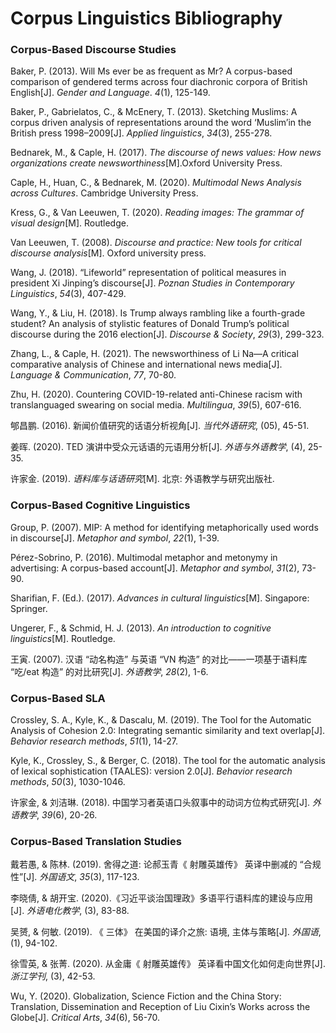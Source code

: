 # Corpus Linguistics Bibliography

### Corpus-Based Discourse Studies

Baker, P. (2013). Will Ms ever be as frequent as Mr? A corpus-based comparison of gendered terms across four diachronic corpora of British English[J]. *Gender and Language*. *4*(1), 125-149.

Baker, P., Gabrielatos, C., & McEnery, T. (2013). Sketching Muslims: A corpus driven analysis of representations around the word ‘Muslim’in the British press 1998–2009[J]. *Applied linguistics*, *34*(3), 255-278.

Bednarek, M., & Caple, H. (2017). *The discourse of news values: How news organizations create newsworthiness*[M].Oxford University Press.

Caple, H., Huan, C., & Bednarek, M. (2020). *Multimodal News Analysis across Cultures*. Cambridge University Press.

Kress, G., & Van Leeuwen, T. (2020). *Reading images: The grammar of visual design*[M]. Routledge.

Van Leeuwen, T. (2008). *Discourse and practice: New tools for critical discourse analysis*[M]. Oxford university press.

Wang, J. (2018). “Lifeworld” representation of political measures in president Xi Jinping’s discourse[J]. *Poznan Studies in Contemporary Linguistics*, *54*(3), 407-429.

Wang, Y., & Liu, H. (2018). Is Trump always rambling like a fourth-grade student? An analysis of stylistic features of Donald Trump’s political discourse during the 2016 election[J]. *Discourse & Society*, *29*(3), 299-323.

Zhang, L., & Caple, H. (2021). The newsworthiness of Li Na—A critical comparative analysis of Chinese and international news media[J]. *Language & Communication*, *77*, 70-80.

Zhu, H. (2020). Countering COVID-19-related anti-Chinese racism with translanguaged swearing on social media. *Multilingua*, *39*(5), 607-616.

郇昌鹏. (2016). 新闻价值研究的话语分析视角[J]. *当代外语研究*, (05), 45-51.

姜晖. (2020). TED 演讲中受众元话语的元语用分析[J]. *外语与外语教学*, (4), 25-35.

许家金. (2019). *语料库与话语研究*[M]. 北京: 外语教学与研究出版社.

### Corpus-Based Cognitive Linguistics

Group, P. (2007). MIP: A method for identifying metaphorically used words in discourse[J]. *Metaphor and symbol*, *22*(1), 1-39.

Pérez-Sobrino, P. (2016). Multimodal metaphor and metonymy in advertising: A corpus-based account[J]. *Metaphor and symbol*, *31*(2), 73-90.

Sharifian, F. (Ed.). (2017). *Advances in cultural linguistics*[M]. Singapore: Springer.

Ungerer, F., & Schmid, H. J. (2013). *An introduction to cognitive linguistics*[M]. Routledge.

王寅. (2007). 汉语 “动名构造” 与英语 “VN 构造” 的对比——一项基于语料库 “吃/eat 构造” 的对比研究[J]. *外语教学*, *28*(2), 1-6.

### Corpus-Based SLA

Crossley, S. A., Kyle, K., & Dascalu, M. (2019). The Tool for the Automatic Analysis of Cohesion 2.0: Integrating semantic similarity and text overlap[J]. *Behavior research methods*, *51*(1), 14-27.

Kyle, K., Crossley, S., & Berger, C. (2018). The tool for the automatic analysis of lexical sophistication (TAALES): version 2.0[J]. *Behavior research methods*, *50*(3), 1030-1046.

许家金, & 刘洁琳. (2018). 中国学习者英语口头叙事中的动词方位构式研究[J]. *外语教学*, *39*(6), 20-26.

### Corpus-Based Translation Studies

戴若愚, & 陈林. (2019). 舍得之道: 论郝玉青《 射雕英雄传》 英译中删减的 “合规性”[J]. *外国语文*, *35*(3), 117-123.

李晓倩, & 胡开宝. (2020).《习近平谈治国理政》多语平行语料库的建设与应用[J]. *外语电化教学*, (3), 83-88.

吴赟, & 何敏. (2019). 《 三体》 在美国的译介之旅: 语境, 主体与策略[J]. *外国语*, (1), 94-102.

徐雪英, & 张菁. (2020). 从金庸《 射雕英雄传》 英译看中国文化如何走向世界[J]. *浙江学刊*, (3), 42-53.

Wu, Y. (2020). Globalization, Science Fiction and the China Story: Translation, Dissemination and Reception of Liu Cixin’s Works across the Globe[J]. *Critical Arts*, *34*(6), 56-70.

## 

